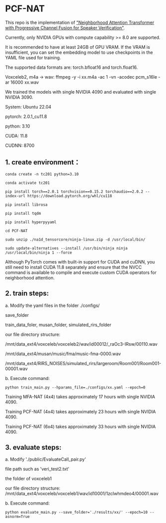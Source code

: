 # PCF-NAT
This repo is the implementation of ["Neighborhood Attention Transformer with Progressive Channel Fusion for Speaker Verification"]([https://arxiv.org/pdf/2103.14030.pdf](https://arxiv.org/abs/2405.12031)).

Currently, only NVIDIA GPUs with compute capability >= 8.0 are supported.

It is recommended to have at least 24GB of GPU VRAM. If the VRAM is insufficient, you can set the embedding model to use checkpoints in the YAML file used for training.

The supported data formats are: torch.bfloat16 and torch.float16.

Voxceleb2, m4a -> wav: ffmpeg -y -i xx.m4a -ac 1 -vn -acodec pcm_s16le -ar 16000 xx.wav



We trained the models with single NVIDIA 4090 and evaluated with single NVIDIA 3090.

System: Ubuntu 22.04

pytorch: 2.0.1_cu11.8

python: 3.10

CUDA: 11.8

CUDNN: 8700


## 1. create environment：
```
conda create -n tc201 python=3.10

conda activate tc201

pip install torch==2.0.1 torchvision==0.15.2 torchaudio==2.0.2 --index-url https://download.pytorch.org/whl/cu118

pip install librosa

pip install tqdm

pip install hyperpyyaml

cd PCF-NAT

sudo unzip ./na1d_tensorcore/ninja-linux.zip -d /usr/local/bin/

sudo update-alternatives --install /usr/bin/ninja ninja /usr/local/bin/ninja 1 --force
```

Although PyTorch comes with built-in support for CUDA and cuDNN, you still need to install CUDA 11.8 separately and ensure that the NVCC command is available to compile and execute custom CUDA operators for neighborhood attention.


## 2. train steps:

a. Modify the yaml files in the folder ./configs/

save_folder

train_data_foler, musan_folder, simulated_rirs_folder

our file directory structure:

/mnt/data_ext4/voxceleb/voxceleb2/wav/id00012/_raOc3-IRsw/00110.wav

/mnt/data_ext4/musan/music/fma/music-fma-0000.wav

/mnt/data_ext4/RIRS_NOISES/simulated_rirs/largeroom/Room001/Room001-00001.wav

b. Execute command: 
```
python train_main.py --hparams_file=./configs/xx.yaml --epoch=0
```
Training MFA-NAT (4x4) takes approximately 17 hours with single NVIDIA 4090.

Training PCF-NAT (4x4) takes approximately 23 hours with single NVIDIA 4090.

Training PCF-NAT (6x4) takes approximately 33 hours with single NVIDIA 4090.


## 3. evaluate steps:

a. Modify './public/EvaluateCall_pair.py'

file path such as 'veri_test2.txt'

the folder of voxceleb1

our file directory structure: /mnt/data_ext4/voxceleb/voxceleb1/wav/id10001/1zcIwhmdeo4/00001.wav

b. Execute command: 
```
python evaluate_main.py --save_folder='./results/xx/' --epoch=10 --asnorm=True
```
